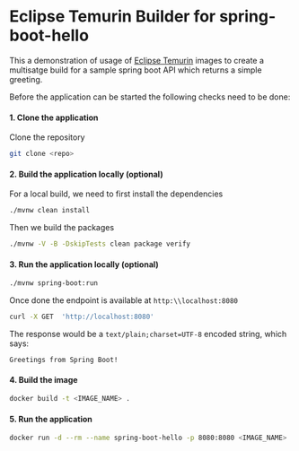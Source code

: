 

# Eclipse Temurin Builder for spring-boot-hello
This a demonstration of usage of [Eclipse Temurin](https://hub.docker.com/_/eclipse-temurin) images to create a multisatge build for a sample spring boot API which returns a simple greeting.

Before the application can be started the following checks need to be done:

#### 1. Clone the application
Clone the repository
```bash
git clone <repo>
```
#### 2. Build the application locally (optional)
For a local build, we need to first install the dependencies
```bash
./mvnw clean install
```
Then we build the packages
```bash
./mvnw -V -B -DskipTests clean package verify
```
#### 3. Run the application locally (optional)
```bash
./mvnw spring-boot:run
```
Once done the endpoint is available at `http:\\localhost:8080`
```bash
curl -X GET  'http://localhost:8080'
```
The response would be a `text/plain;charset=UTF-8` encoded string, which says:
```text
Greetings from Spring Boot!
```

#### 4. Build the image
```bash
docker build -t <IMAGE_NAME> .
```
#### 5. Run the application 
```bash
docker run -d --rm --name spring-boot-hello -p 8080:8080 <IMAGE_NAME>
```
